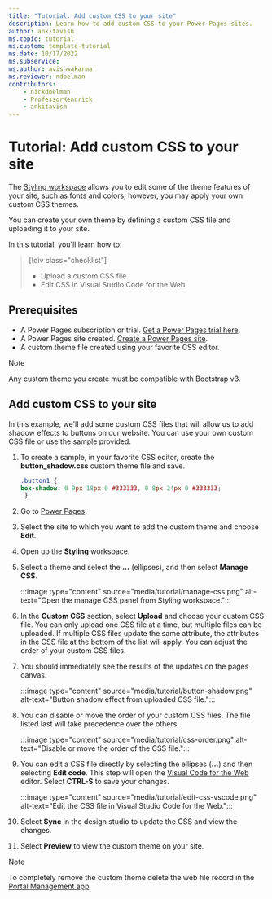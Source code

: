 ```yaml
---
title: "Tutorial: Add custom CSS to your site"
description: Learn how to add custom CSS to your Power Pages sites.
author: ankitavish
ms.topic: tutorial
ms.custom: template-tutorial
ms.date: 10/17/2022
ms.subservice:
ms.author: avishwakarma 
ms.reviewer: ndoelman
contributors:
    - nickdoelman
    - ProfessorKendrick
    - ankitavish
---
```

# Tutorial: Add custom CSS to your site

The [Styling workspace](tutorial-style-site.md) allows you to edit some of the theme features of your site, such as fonts and colors; however, you may apply your own custom CSS themes.

You can create your own theme by defining a custom CSS file and uploading it to your site.  

In this tutorial, you'll learn how to:

> [!div class="checklist"]
> * Upload a custom CSS file
> * Edit CSS in Visual Studio Code for the Web

## Prerequisites

- A Power Pages subscription or trial. [Get a Power Pages trial here](trial-signup.md).
- A Power Pages site created. [Create a Power Pages site](create-manage.md).
- A custom theme file created using your favorite CSS editor.

> [!NOTE]  
> Any custom theme you create must be compatible with Bootstrap v3.

## Add custom CSS to your site

In this example, we'll add some custom CSS files that will allow us to add shadow effects to buttons on our website. You can use your own custom CSS file or use the sample provided.

1. To create a sample, in your favorite CSS editor, create the **button_shadow.css** custom theme file and save.

    ```css
    .button1 {
    box-shadow: 0 9px 18px 0 #333333, 0 8px 24px 0 #333333;
     }
    ```

1. Go to [Power Pages](https://make.powerpages.microsoft.com/).

1. Select the site to which you want to add the custom theme and choose **Edit**.

1. Open up the **Styling** workspace.

1. Select a theme and select the **...** (ellipses), and then select **Manage CSS**.

    :::image type="content" source="media/tutorial/manage-css.png" alt-text="Open the manage CSS panel from Styling workspace.":::

1. In the **Custom CSS** section, select **Upload** and choose your custom CSS file. You can only upload one CSS file at a time, but multiple files can be uploaded. If multiple CSS files update the same attribute, the attributes in the CSS file at the bottom of the list will apply. You can adjust the order of your custom CSS files.

1. You should immediately see the results of the updates on the pages canvas.

    :::image type="content" source="media/tutorial/button-shadow.png" alt-text="Button shadow effect from uploaded CSS file.":::

1. You can disable or move the order of your custom CSS files. The file listed last will take precedence over the others.

    :::image type="content" source="media/tutorial/css-order.png" alt-text="Disable or move the order of the CSS file.":::

1. You can edit a CSS file directly by selecting the ellipses (**...**) and  then selecting **Edit code**. This step will open the [Visual Code for the Web](../configure/visual-studio-code-editor.md) editor. Select **CTRL-S** to save your changes. 

    :::image type="content" source="media/tutorial/edit-css-vscode.png" alt-text="Edit the CSS file in Visual Studio Code for the Web.":::

1. Select **Sync** in the design studio to update the CSS and view the changes.

1. Select **Preview** to view the custom theme on your site.

> [!NOTE]
>
> To completely remove the custom theme delete  the web file record in the [Portal Management app](../configure/portal-management-app.md).
